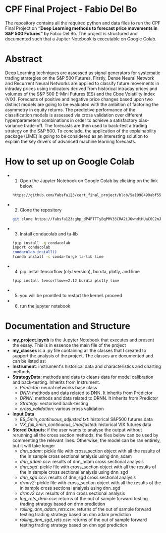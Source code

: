 # CPF Final Project - Fabio Del Bo

The repository contains all the required python and data files to run the CPF Final Project on **“Deep Learning methods to forecast price movements in S&P 500 Futures”** by Fabio Del Bo. The project is structured and documented such that a Jupiter Notebook is executable on Google Colab.


# Abstract 

Deep Learning techniques are assessed as signal generators for systematic trading strategies on the S&P 500 Futures. Firstly, Dense Neural Network and Recurrent Neural Networks are applied to classify future movements in intraday prices using indicators derived from historical intraday prices and volumes of the S&P 500 E-Mini Futures (ES) and the Cboe Volatility Index (VIX). Forecasts of positive and negative price changes based upon two distinct models are going to be evaluated with the ambition of factoring the asymmetry in equity returns. The predictive performance of the classification models is assessed via cross validation over different hyperparameters combinations in order to achieve a satisfactory bias-variance trade-off. The forecasts are then used to back-test a trading strategy on the S&P 500. To conclude, the application of the explainability package (LIME) is going to be considered as an interesting solution to explain the key drivers of advanced machine learning forecasts. 

# How to set up on Google Colab



 - 1. Open the Jupyter Notebook on Google Colab by clicking on the link below:
    ```bash
    https://github.com/fabsfa123/cert_final_project/blob/5a1998499abf55db23f20a1b6ab37f1436cd2076/my_project.ipynb
 - 2. Clone the repository 
    ```bash
    git clone https://fabsfa123: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@github.com/fabsfa123/cert_final_project.git
 - 3. Install condacolab and ta-lib
    ```bash
    !pip install -q condacolab
    import condacolab
    condacolab.install()
    !conda install -c conda-forge ta-lib lime
- 4. pip install tensorflow (ol;d version), boruta, plotly, and lime 
    ```bash
    !pip install tensorflow==2.12 boruta plotly lime
- 5. you will be promtled to restart the kernel. proceed
- 6. run the jupyter notebook


# Documentation and Structure

-	**my_project.ipynb** is the Jupyter Notebook that executes and present the essay. This is in essence the main file of the project
-	**my_classes** is a .py file containing all the classes that I created to support the analysis of the project.  The classes are documented and can be listed as:
-	**Instrument**:  instrument's historical data and characteristics and charting methods
-	**StrategyData**: methods and data to cleans data for model calibration and back-testing. Inherits from Instrument. 
    -   *Predictor*: neural networks base class
    -	*DNN*: methods and data related to DNN. It inherits from Predictor
    -	*DRNN*: methods and data related to DRNN. It inherits from Predictor
    -	*Strategy*: vectorised back-testing
    -	*cross_validation*: various cross validation
-	**Input Data**
    -	*ES_5min_continuous_adjusted.txt*: historical S&P500 futures data 
    -	*VX_full_5min_continuous_Unadjusted*: historical VIX futures data
-	**Stored Outputs**: if the user wants to analyse the output without rerunning all the cross section methods, the files below can be used by commenting the relevant lines. Otherwise, the model can be ran entirely, but it will take longer
    - *dnn_adam*: pickle file with cross_section object with all the results of the in sample cross sectional analysis using dnn_adam 
    - *dnn_adam.csv*: results of dnn_adam cross sectional analysis
    - *dnn_sgd*: pickle file with cross_section object with all the results of the in sample cross sectional analysis using dnn_sgd
    - *dnn_sgd.csv*: results of dnn_sgd cross sectional analysis
    - *drnnv2*: pickle file with cross_section object with all the results of the in sample cross sectional analysis using dnn_sgd
    - *drnnv2.csv*: results of drnn cross sectional analysis
    - *log_rets_drnn.csv*: returns of the out of sample forward testing trading strategy based on drnn prediction
    - *rolling_dnn_adam_rets.csv*: returns of the out of sample forward testing trading strategy based on dnn adam prediction
    - *rolling_dnn_sgd_rets.csv*: returns of the out of sample forward testing trading strategy based on dnn sgd prediction
